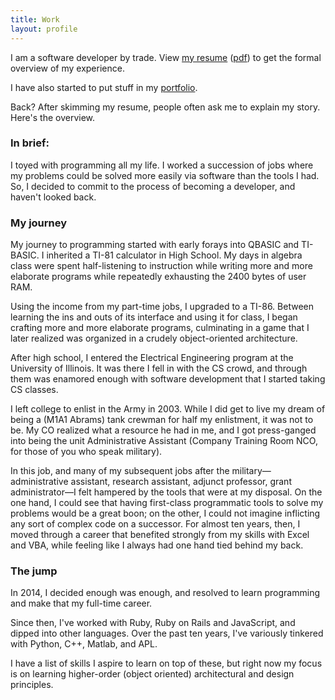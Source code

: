 ```yaml
---
title: Work
layout: profile
---
```


I am a software developer by trade. View [my resume][resume] ([pdf][pdf]) to get the formal overview of my experience.

I have also started to put stuff in my [portfolio].

Back? After skimming my resume, people often ask me to explain my story. Here's the overview.

### In brief:

I toyed with programming all my life. I worked a succession of jobs where my problems could be solved more easily via software than the tools I had. So, I decided to commit to the process of becoming a developer, and haven't looked back.

### My journey

My journey to programming started with early forays into QBASIC and TI-BASIC. I inherited a TI-81 calculator in High School. My days in algebra class were spent half-listening to instruction while writing more and more elaborate programs while repeatedly exhausting the 2400 bytes of user RAM.

Using the income from my part-time jobs, I upgraded to a TI-86. Between learning the ins and outs of its interface and using it for class, I began crafting more and more elaborate programs, culminating in a game that I later realized was organized in a crudely object-oriented architecture.

After high school, I entered the Electrical Engineering program at the University of Illinois. It was there I fell in with the CS crowd, and through them was enamored enough with software development that I started taking CS classes.

I left college to enlist in the Army in 2003. While I did get to live my dream of being a (M1A1 Abrams) tank crewman for half my enlistment, it was not to be. My CO realized what a resource he had in me, and I got press-ganged into being the unit Administrative Assistant (Company Training Room NCO, for those of you who speak military).

In this job, and many of my subsequent jobs after the military—administrative assistant, research assistant, adjunct professor, grant administrator—I felt hampered by the tools that were at my disposal. On the one hand, I could see that having first-class programmatic tools to solve my problems would be a great boon; on the other, I could not imagine inflicting any sort of complex code on a successor. For almost ten years, then, I moved through a career that benefited strongly from my skills with Excel and VBA, while feeling like I always had one hand tied behind my back.

### The jump

In 2014, I decided enough was enough, and resolved to learn programming and make that my full-time career.

Since then, I've worked with Ruby, Ruby on Rails and JavaScript, and dipped into other languages. Over the past ten years, I've variously tinkered with Python, C++, Matlab, and APL.

I have a list of skills I aspire to learn on top of these, but right now my focus is on learning higher-order (object oriented) architectural and design principles.

[resume]: /resume
[pdf]: /files/resume-201712.pdf
[portfolio]: /portfolio
